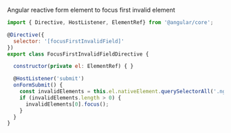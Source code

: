 Angular reactive form element to focus first invalid element
```javascript
import { Directive, HostListener, ElementRef} from '@angular/core';

@Directive({
  selector: '[focusFirstInvalidField]'
})
export class FocusFirstInvalidFieldDirective {

  constructor(private el: ElementRef) { }

  @HostListener('submit')
  onFormSubmit() {
    const invalidElements = this.el.nativeElement.querySelectorAll('.ng-invalid');
    if (invalidElements.length > 0) {
      invalidElements[0].focus();
    }
  }
}
```